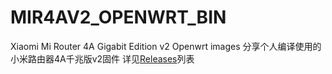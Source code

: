 # MIR4AV2_OPENWRT_BIN
Xiaomi Mi Router 4A Gigabit Edition v2 Openwrt images
分享个人编译使用的小米路由器4A千兆版v2固件
详见[Releases](https://github.com/roccocx/MIR4AV2_OPENWRT_BIN/releases)列表
